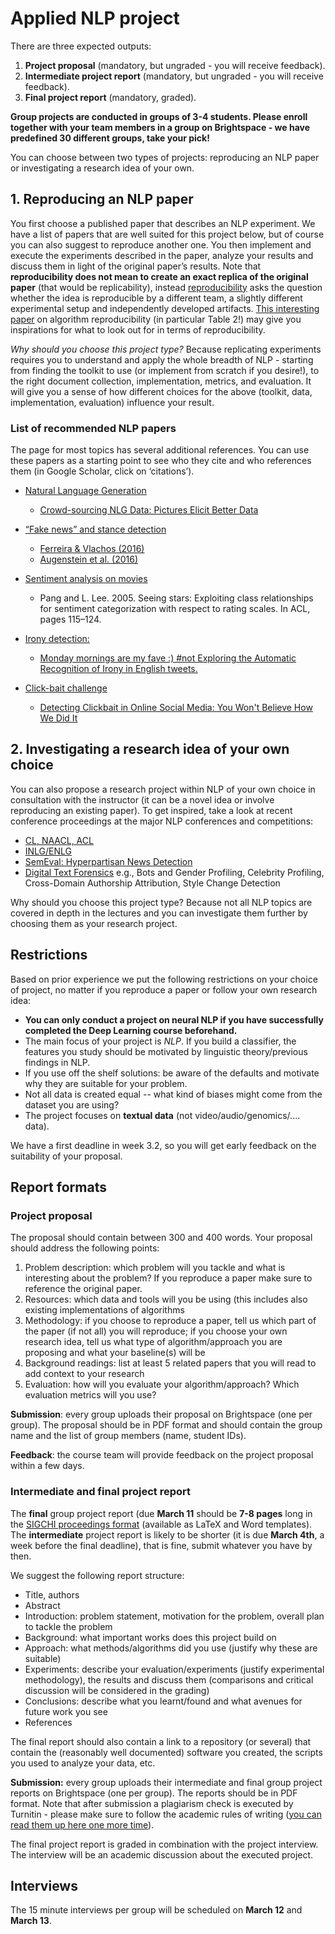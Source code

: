 # Applied NLP project

There are three expected outputs:

1. **Project proposal** (mandatory, but ungraded - you will receive feedback).
2. **Intermediate project report** (mandatory, but ungraded - you will receive feedback).
3. **Final project report** (mandatory, graded).

**Group projects are conducted in groups of 3-4 students. Please enroll together with your team members in a group on Brightspace - we have predefined 30 different groups, take your pick!**

You can choose between two types of projects: reproducing an NLP paper or investigating a research idea of your own.

## 1. Reproducing an NLP paper
You first choose a published paper that describes an NLP experiment. We have a list of papers that are well suited for this project below, but of course you can also suggest to reproduce another one.
You then implement and execute the experiments described in the paper, analyze your results and discuss them in light of the original paper’s results.
Note that **reproducibility does not mean to create an exact replica of the original paper** (that would be replicability), instead [reproducibility](https://www.acm.org/publications/policies/artifact-review-badging) asks the question whether the idea is reproducible by a different team, a slightly different experimental setup and independently developed artifacts. 
[This interesting paper](https://pdfs.semanticscholar.org/b95a/11620929f1c4760587ac99a8d6b4d8cbc547.pdf) on algorithm reproducibility (in particular Table 2!) may give you inspirations for what to look out for in terms of reproducibility.

*Why should you choose this project type?* Because replicating experiments requires you to understand and apply the whole breadth of NLP - starting from finding the toolkit to use (or implement from scratch if you desire!), to the right document collection, implementation, metrics, and evaluation. It will give you a sense of how different choices for the above (toolkit, data, implementation, evaluation) influence your result.

### List of recommended NLP papers

The page for most topics has several additional references. You can use these papers as a starting point to see who they cite and who references them (in Google Scholar, click on ‘citations’).

   * [Natural Language Generation](https://researchportal.hw.ac.uk/en/datasets/nlg-dataset)
      - [Crowd-sourcing NLG Data: Pictures Elicit Better Data](https://aclweb.org/anthology/W/W16/W16-6644.pdf)
      
   * [“Fake news” and stance detection](http://www.fakenewschallenge.org/)     
      - [Ferreira & Vlachos (2016)](http://aclweb.org/anthology/N/N16/N16-1138.pdf)  
      - [Augenstein et al. (2016)](https://arxiv.org/abs/1606.05464)

   * [Sentiment analysis on movies](https://www.kaggle.com/c/sentiment-analysis-on-movie-reviews)

      - Pang and L. Lee. 2005. Seeing stars: Exploiting class relationships for sentiment categorization with respect to rating scales. In ACL, pages 115–124.

   * [Irony detection:](https://competitions.codalab.org/competitions/17468)

     -   [Monday mornings are my fave :) #not Exploring the Automatic Recognition of Irony in English tweets.]( http://www.aclweb.org/anthology/C16-1257)

   * [Click-bait challenge](http://www.clickbait-challenge.org/)
        - [Detecting Clickbait in Online Social Media: You Won't Believe How We Did It](https://arxiv.org/abs/1710.06699)



## 2. Investigating a research idea of your own choice
You can also propose a research project within NLP of your own choice in consultation with the instructor (it can be a novel idea or involve reproducing an existing paper). To get inspired, take a look at recent conference proceedings at the major NLP conferences and competitions:

   * [CL, NAACL, ACL](http://aclweb.org/anthology/)
   * [INLG/ENLG](http://aclweb.org/anthology/siggen.html)
   * [SemEval: Hyperpartisan News Detection](https://pan.webis.de/semeval19/semeval19-web/index.html)
   * [Digital Text Forensics](https://pan.webis.de/clef19/pan19-web/index.html) e.g., Bots and Gender Profiling, Celebrity Profiling, Cross-Domain Authorship Attribution, Style Change Detection

Why should you choose this project type? Because not all NLP topics are covered in depth in the lectures and you can investigate them further by choosing them as your research project.

## Restrictions

Based on prior experience we put the following restrictions on your choice of project, no matter if you reproduce a paper or follow your own research idea:

- **You can only conduct a project on neural NLP if you have successfully completed the Deep Learning course beforehand.**
- The main focus of your project is *NLP*. If you build a classifier, the features you study should be motivated by linguistic theory/previous findings in NLP.
- If you use off the shelf solutions: be aware of the defaults and motivate why they are suitable for your problem.
- Not all data is created equal -- what kind of biases might come from the dataset you are using?
- The project focuses on **textual data** (not video/audio/genomics/.... data).

We have a first deadline in week 3.2, so you will get early feedback on the suitability of your proposal.

## Report formats

### Project proposal

The proposal should contain between 300 and 400 words. Your proposal should address the following points:

1. Problem description: which problem will you tackle and what is interesting about the problem? If you reproduce a paper make sure to reference the original paper.
2. Resources: which data and tools will you be using (this includes also existing implementations of algorithms
3. Methodology: if you choose to reproduce a paper, tell us which part of the paper (if not all) you will reproduce; if you choose your own research idea, tell us what type of algorithm/approach you are proposing and what your baseline(s) will be
4. Background readings: list at least 5 related papers that you will read to add context to your research
5. Evaluation: how will you evaluate your algorithm/approach? Which evaluation metrics will you use?

**Submission**: every group uploads their proposal on Brightspace (one per group). The proposal should be in PDF format and should contain the group name and the list of group members (name, student IDs).

**Feedback**: the course team will provide feedback on the project proposal within a few days.

### Intermediate and final project report

The **final** group project report (due **March 11** should be **7-8 pages** long in the [SIGCHI proceedings format](https://sigchi.org/templates/) (available as LaTeX and Word templates). The **intermediate** project report is likely to be shorter (it is due **March 4th**, a week before the final deadline), that is fine, submit whatever you have by then.

We suggest the following report structure:

- Title, authors
- Abstract
- Introduction: problem statement, motivation for the problem, overall plan to tackle the problem
- Background: what important works does this project build on
- Approach: what methods/algorithms did you use (justify why these are suitable)
- Experiments: describe your evaluation/experiments (justify experimental methodology), the results and discuss them (comparisons and critical discussion will be considered in the grading)
- Conclusions: describe what you learnt/found and what avenues for future work you see
- References

The final report should also contain a link to a repository (or several) that contain the (reasonably well documented) software you created, the scripts you used to analyze your data, etc.

**Submission:** every group uploads their intermediate and final group project reports on Brightspace (one per group). The reports should be in PDF format. Note that after submission a plagiarism check is executed by Turnitin - please make sure to follow the academic rules of writing ([you can read them up here one more time](https://www.tudelft.nl/library/actuele-themas/copyright/c/plagiarism/)).

The final project report is graded in combination with the project interview. The interview will be an academic discussion about the executed project.

## Interviews

The 15 minute interviews per group will be scheduled on **March 12** and **March 13**. 
